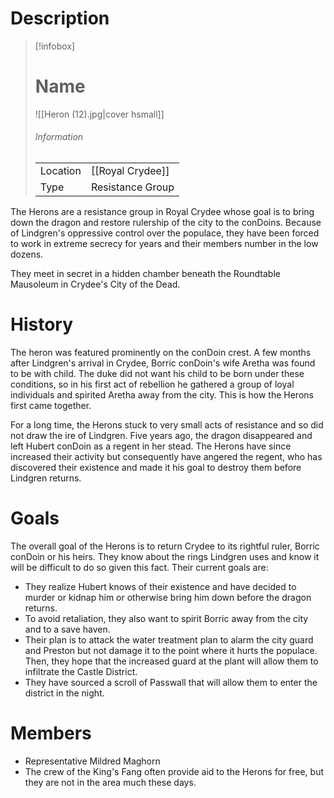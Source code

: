 # Description

> [!infobox]
> # Name
> ![[Heron (12).jpg|cover hsmall]]
> ###### Information
> | | |
> |---|---|
> | Location | [[Royal Crydee]] |
> | Type | Resistance Group |

The Herons are a resistance group in Royal Crydee whose goal is to bring down the dragon and restore rulership of the city to the conDoins. Because of Lindgren's oppressive control over the populace, they have been forced to work in extreme secrecy for years and their members number in the low dozens.

They meet in secret in a hidden chamber beneath the Roundtable Mausoleum in Crydee's City of the Dead.

# History

The heron was featured prominently on the conDoin crest. A few months after Lindgren's arrival in Crydee, Borric conDoin's wife Aretha was found to be with child. The duke did not want his child to be born under these conditions, so in his first act of rebellion he gathered a group of loyal individuals and spirited Aretha away from the city. This is how the Herons first came together.

For a long time, the Herons stuck to very small acts of resistance and so did not draw the ire of Lindgren. Five years ago, the dragon disappeared and left Hubert conDoin as a regent in her stead. The Herons have since increased their activity but consequently have angered the regent, who has discovered their existence and made it his goal to destroy them before Lindgren returns.

# Goals

The overall goal of the Herons is to return Crydee to its rightful ruler, Borric conDoin or his heirs. They know about the rings Lindgren uses and know it will be difficult to do so given this fact. Their current goals are:

* They realize Hubert knows of their existence and have decided to murder or kidnap him or otherwise bring him down before the dragon returns.
* To avoid retaliation, they also want to spirit Borric away from the city and to a save haven.
* Their plan is to attack the water treatment plan to alarm the city guard and Preston but not damage it to the point where it hurts the populace. Then, they hope that the increased guard at the plant will allow them to infiltrate the Castle District.
* They have sourced a scroll of Passwall that will allow them to enter the district in the night.

# Members

- Representative Mildred Maghorn
- The crew of the King's Fang often provide aid to the Herons for free, but they are not in the area much these days.